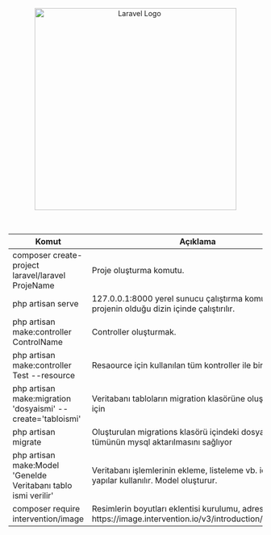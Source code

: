 <p align="center"><a href="https://laravel.com" target="_blank"><img src="https://raw.githubusercontent.com/laravel/art/master/logo-lockup/5%20SVG/2%20CMYK/1%20Full%20Color/laravel-logolockup-cmyk-red.svg" width="400" alt="Laravel Logo"></a></p>
<br>
<table class="table table-hover">
  <thead>
    <tr>
      <th scope="col">Komut</th> 
      <th scope="col">Açıklama</th>  
    </tr>
  </thead>
  <tbody>
    <tr>
      <td>composer create-project  laravel/laravel ProjeName</td>
      <td>Proje oluşturma komutu.</td>
    </tr>
    <tr>
      <td>php artisan serve</td>
      <td>127.0.0.1:8000 yerel sunucu çalıştırma komutu, projenin olduğu dizin içinde çalıştırılır.</td>
    </tr>
    <tr>
      <td>php artisan make:controller ControlName </td>
      <td>Controller oluşturmak.</td>
    </tr>
    <tr>
      <td>php artisan make:controller Test --resource </td>
      <td>Resaource için kullanılan tüm kontroller ile birlikte gelir</td>
    </tr>
    <tr>
      <td>php artisan make:migration 'dosyaismi' --create='tabloismi'  </td>
      <td>Veritabanı tabloların migration klasörüne oluşturulması için</td>
    </tr>
    <tr>
      <td>php artisan migrate  </td>
      <td>Oluşturulan migrations klasörü içindeki dosyaların tümünün mysql aktarılmasını sağlıyor</td>
    </tr>
    <tr>
      <td>php artisan make:Model 'Genelde Veritabanı tablo ismi verilir'  </td>
      <td>Veritabanı işlemlerinin ekleme, listeleme vb. için Model yapılar kullanılır. Model oluşturur.</td>
    </tr>
    <tr>
      <td>composer require intervention/image  </td>
      <td>Resimlerin boyutları eklentisi kurulumu, adres: https://image.intervention.io/v3/introduction/installation</td>
    </tr>
  </tbody>
</table>
